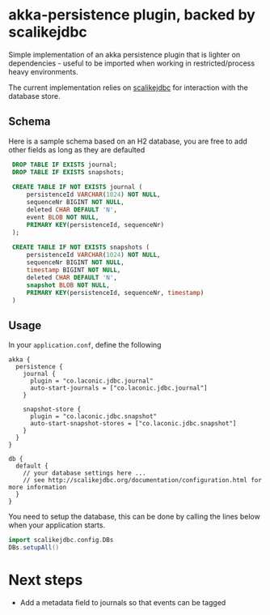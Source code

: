 # akka-persistence plugin, backed by scalikejdbc

Simple implementation of an akka persistence plugin that is lighter on dependencies - useful to be imported when working in restricted/process heavy environments. 

The current implementation relies on [scalikejdbc](http://scalikejdbc.org/) for interaction with the database store.

## Schema

Here is a sample schema based on an H2 database, you are free to add other fields as long as they are defaulted
```SQL
 DROP TABLE IF EXISTS journal;
 DROP TABLE IF EXISTS snapshots;
 
 CREATE TABLE IF NOT EXISTS journal (
     persistenceId VARCHAR(1024) NOT NULL,
     sequenceNr BIGINT NOT NULL,
     deleted CHAR DEFAULT 'N',
     event BLOB NOT NULL,
     PRIMARY KEY(persistenceId, sequenceNr)
 );
 
 CREATE TABLE IF NOT EXISTS snapshots (
     persistenceId VARCHAR(1024) NOT NULL,
     sequenceNr BIGINT NOT NULL,
     timestamp BIGINT NOT NULL,
     deleted CHAR DEFAULT 'N',
     snapshot BLOB NOT NULL,
     PRIMARY KEY(persistenceId, sequenceNr, timestamp)
 )
```

## Usage 
In your `application.conf`, define the following
```hocon
akka {
  persistence {
    journal {
      plugin = "co.laconic.jdbc.journal"
      auto-start-journals = ["co.laconic.jdbc.journal"]
    }

    snapshot-store {
      plugin = "co.laconic.jdbc.snapshot"
      auto-start-snapshot-stores = ["co.laconic.jdbc.snapshot"]
    }
  }
}

db {
  default {
    // your database settings here ...
    // see http://scalikejdbc.org/documentation/configuration.html for more information
  }
}
```

You need to setup the database, this can be done by calling the lines below when your application starts.

```scala 
import scalikejdbc.config.DBs 
DBs.setupAll()
``` 

# Next steps

* Add a metadata field to journals so that events can be tagged